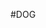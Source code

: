 #DOG
<html>
  <head>
    <title> FAITHFUL PETS-DOGS<title>
    </title>
    </head>
       
</html>
